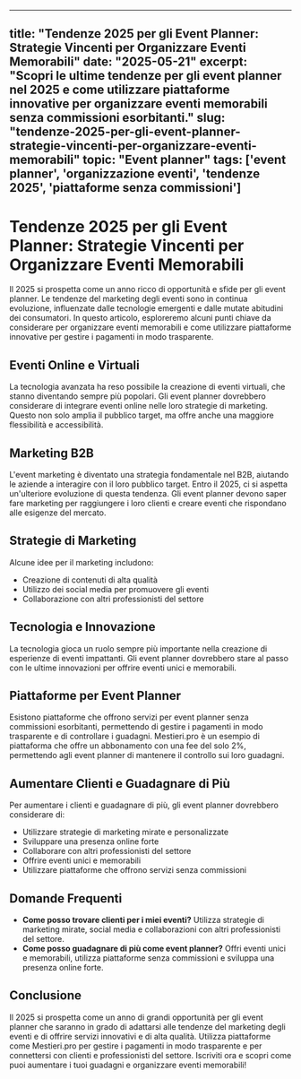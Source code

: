
---
title: "Tendenze 2025 per gli Event Planner: Strategie Vincenti per Organizzare Eventi Memorabili"
date: "2025-05-21"
excerpt: "Scopri le ultime tendenze per gli event planner nel 2025 e come utilizzare piattaforme innovative per organizzare eventi memorabili senza commissioni esorbitanti."
slug: "tendenze-2025-per-gli-event-planner-strategie-vincenti-per-organizzare-eventi-memorabili"
topic: "Event planner"
tags: ['event planner', 'organizzazione eventi', 'tendenze 2025', 'piattaforme senza commissioni']
---

# Tendenze 2025 per gli Event Planner: Strategie Vincenti per Organizzare Eventi Memorabili

Il 2025 si prospetta come un anno ricco di opportunità e sfide per gli event planner. Le tendenze del marketing degli eventi sono in continua evoluzione, influenzate dalle tecnologie emergenti e dalle mutate abitudini dei consumatori. In questo articolo, esploreremo alcuni punti chiave da considerare per organizzare eventi memorabili e come utilizzare piattaforme innovative per gestire i pagamenti in modo trasparente.

## Eventi Online e Virtuali

La tecnologia avanzata ha reso possibile la creazione di eventi virtuali, che stanno diventando sempre più popolari. Gli event planner dovrebbero considerare di integrare eventi online nelle loro strategie di marketing. Questo non solo amplia il pubblico target, ma offre anche una maggiore flessibilità e accessibilità.

## Marketing B2B

L'event marketing è diventato una strategia fondamentale nel B2B, aiutando le aziende a interagire con il loro pubblico target. Entro il 2025, ci si aspetta un'ulteriore evoluzione di questa tendenza. Gli event planner devono saper fare marketing per raggiungere i loro clienti e creare eventi che rispondano alle esigenze del mercato.

## Strategie di Marketing

Alcune idee per il marketing includono:

* Creazione di contenuti di alta qualità
* Utilizzo dei social media per promuovere gli eventi
* Collaborazione con altri professionisti del settore

## Tecnologia e Innovazione

La tecnologia gioca un ruolo sempre più importante nella creazione di esperienze di eventi impattanti. Gli event planner dovrebbero stare al passo con le ultime innovazioni per offrire eventi unici e memorabili.

## Piattaforme per Event Planner

Esistono piattaforme che offrono servizi per event planner senza commissioni esorbitanti, permettendo di gestire i pagamenti in modo trasparente e di controllare i guadagni. Mestieri.pro è un esempio di piattaforma che offre un abbonamento con una fee del solo 2%, permettendo agli event planner di mantenere il controllo sui loro guadagni.

## Aumentare Clienti e Guadagnare di Più

Per aumentare i clienti e guadagnare di più, gli event planner dovrebbero considerare di:

* Utilizzare strategie di marketing mirate e personalizzate
* Sviluppare una presenza online forte
* Collaborare con altri professionisti del settore
* Offrire eventi unici e memorabili
* Utilizzare piattaforme che offrono servizi senza commissioni

## Domande Frequenti

* **Come posso trovare clienti per i miei eventi?**
Utilizza strategie di marketing mirate, social media e collaborazioni con altri professionisti del settore.
* **Come posso guadagnare di più come event planner?**
Offri eventi unici e memorabili, utilizza piattaforme senza commissioni e sviluppa una presenza online forte.

## Conclusione

Il 2025 si prospetta come un anno di grandi opportunità per gli event planner che saranno in grado di adattarsi alle tendenze del marketing degli eventi e di offrire servizi innovativi e di alta qualità. Utilizza piattaforme come Mestieri.pro per gestire i pagamenti in modo trasparente e per connettersi con clienti e professionisti del settore. Iscriviti ora e scopri come puoi aumentare i tuoi guadagni e organizzare eventi memorabili!
